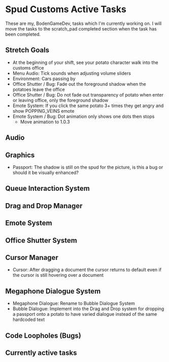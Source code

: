 # Spud Customs Active Tasks
These are my, BodenGameDev, tasks which I'm currently working on.
I will move the tasks to the scratch_pad completed section when the task has been completed.


## Stretch Goals
- At the beginning of your shift, see your potato character walk into the customs office
- Menu Audio: Tick sounds when adjusting volume sliders
- Environment: Cars passing by
- Office Shutter / Bug: Fade out the foreground shadow when the potatoes leave the office
- Office Shutter / Bug: Do not fade out transparency of potato when enter or leaving office, only the foreground shadow
- Emote System: If you click the same potato 3+ times they get angry and show POPPING_VEINS emote
- Emote System / Bug: Dot animation only shows one dots then stops
	- Move animation to 1.0.3

## Audio

## Graphics
- Passport: The shadow is still on the spud for the picture, is this a bug or should it be visually enhanced? 

## Queue Interaction System

## Drag and Drop Manager

## Emote System

## Office Shutter System

## Cursor Manager
- Cursor: After dragging a document the cursor returns to default even if the cursor is still hovering over a document 

## Megaphone Dialogue System
- Megaphone Dialogue: Rename to Bubble Dialogue System
- Bubble Dialogue: Implement into the Drag and Drop system for dropping a passport onto a potato to have varied dialogue instead of the same hardcoded text

## Code Loopholes (Bugs)

## Currently active tasks
